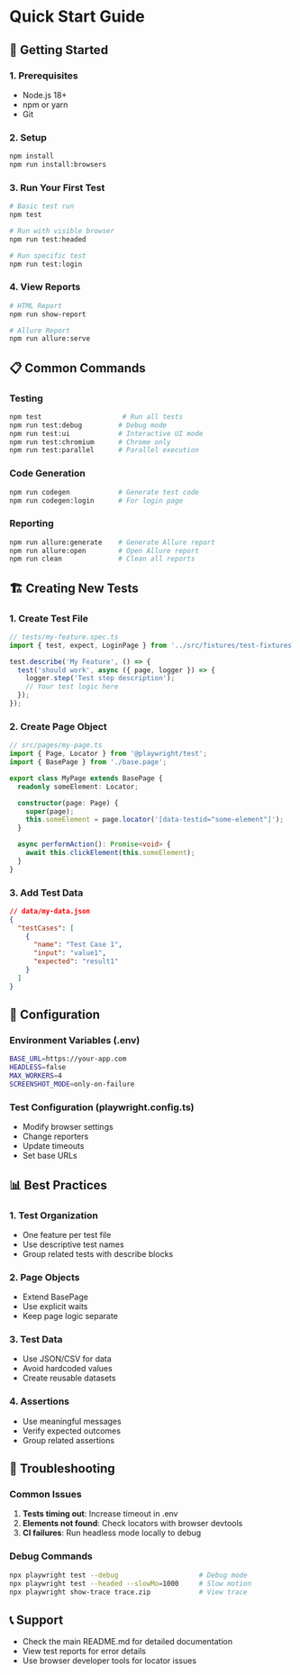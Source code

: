 # Quick Start Guide

## 🚀 Getting Started

### 1. Prerequisites
- Node.js 18+ 
- npm or yarn
- Git

### 2. Setup
```bash
npm install
npm run install:browsers
```

### 3. Run Your First Test
```bash
# Basic test run
npm test

# Run with visible browser
npm run test:headed

# Run specific test
npm run test:login
```

### 4. View Reports
```bash
# HTML Report
npm run show-report

# Allure Report
npm run allure:serve
```

## 📋 Common Commands

### Testing
```bash
npm test                    # Run all tests
npm run test:debug         # Debug mode
npm run test:ui            # Interactive UI mode
npm run test:chromium      # Chrome only
npm run test:parallel      # Parallel execution
```

### Code Generation
```bash
npm run codegen            # Generate test code
npm run codegen:login      # For login page
```

### Reporting
```bash
npm run allure:generate    # Generate Allure report
npm run allure:open        # Open Allure report
npm run clean              # Clean all reports
```

## 🏗️ Creating New Tests

### 1. Create Test File
```typescript
// tests/my-feature.spec.ts
import { test, expect, LoginPage } from '../src/fixtures/test-fixtures';

test.describe('My Feature', () => {
  test('should work', async ({ page, logger }) => {
    logger.step('Test step description');
    // Your test logic here
  });
});
```

### 2. Create Page Object
```typescript
// src/pages/my-page.ts
import { Page, Locator } from '@playwright/test';
import { BasePage } from './base.page';

export class MyPage extends BasePage {
  readonly someElement: Locator;

  constructor(page: Page) {
    super(page);
    this.someElement = page.locator('[data-testid="some-element"]');
  }

  async performAction(): Promise<void> {
    await this.clickElement(this.someElement);
  }
}
```

### 3. Add Test Data
```json
// data/my-data.json
{
  "testCases": [
    {
      "name": "Test Case 1",
      "input": "value1",
      "expected": "result1"
    }
  ]
}
```

## 🔧 Configuration

### Environment Variables (.env)
```bash
BASE_URL=https://your-app.com
HEADLESS=false
MAX_WORKERS=4
SCREENSHOT_MODE=only-on-failure
```

### Test Configuration (playwright.config.ts)
- Modify browser settings
- Change reporters
- Update timeouts
- Set base URLs

## 📊 Best Practices

### 1. Test Organization
- One feature per test file
- Use descriptive test names
- Group related tests with describe blocks

### 2. Page Objects
- Extend BasePage
- Use explicit waits
- Keep page logic separate

### 3. Test Data
- Use JSON/CSV for data
- Avoid hardcoded values
- Create reusable datasets

### 4. Assertions
- Use meaningful messages
- Verify expected outcomes
- Group related assertions

## 🐛 Troubleshooting

### Common Issues
1. **Tests timing out**: Increase timeout in .env
2. **Elements not found**: Check locators with browser devtools
3. **CI failures**: Run headless mode locally to debug

### Debug Commands
```bash
npx playwright test --debug                    # Debug mode
npx playwright test --headed --slowMo=1000     # Slow motion
npx playwright show-trace trace.zip            # View trace
```

## 📞 Support
- Check the main README.md for detailed documentation
- View test reports for error details
- Use browser developer tools for locator issues
